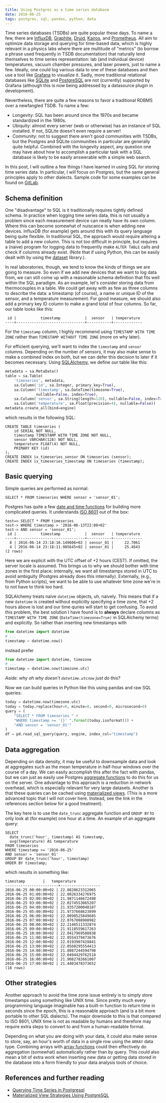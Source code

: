 ```yaml
---
title: Using Postgres as a time series database
date: 2016-06-25
tags: postgres, sql, pandas, python, data
---
```


Time series databases (TSDBs) are quite popular these days. To name a
few, there are [InfluxDB][], [Graphite][], [Druid][], [Kairos][], and
[Prometheus][]. All aim to optimize data storage and querying for
time-based data, which is highly relevant in a physics labs where
there are multitude of "metrics" (to borrow a phrase used frequently
in TSDB documentation) that naturally lend themselves to time series
representation: lab (and individual device) temperatures, vacuum
chamber pressures, and laser powers, just to name a few. Ideally, one
could log various data to one of these databases and then use a tool
like [Grafana][] to visualize it. Sadly, more traditional relational
databases like [SQLite][] and [PostgreSQL][] are not (currently)
supported by Grafana (although this is now being addressed by a
datasource plugin in development).

Nevertheless, there are quite a few reasons to favor a traditional
RDBMS over a newfangled TSDB. To name a few:

* Longevity: SQL has been around since the 1970s and became
  standardized in the 1980s.
* Ubiquity: almost every server (web or otherwise) has an instance of
  SQL installed. If not, SQLite doesn't even require a server!
* Community: not to suggest there aren't good communities with TSDBs,
  but the Postgres and SQLite communities in particular are generally
  quite helpful.  Combined with the longevity aspect, any question one
  may have about how to accomplish a particular task with a SQL
  database is likely to be easily answerable with a simple web search.

In this post, I will outline a few things I have learned in using SQL
for storing time series data. In particular, I will focus on Postgres,
but the same general principles apply to other dialects. Sample code for
some examples can be found on [GitLab](https://gitlab.com/mivade/postgres-timeseries).

[InfluxDB]: https://influxdata.com/time-series-platform/influxdb/
[Graphite]: https://graphite.readthedocs.io/en/latest/
[Druid]: http://druid.io/
[Kairos]: https://kairosdb.github.io/
[Prometheus]: https://prometheus.io/
[Grafana]: http://grafana.org/
[SQLite]: https://sqlite.org/
[PostgreSQL]: https://www.postgresql.org/

## Schema definition

One "disadvantage" to SQL is it traditionally requires tightly defined
schema.  In practice when logging time series data, this is not
usually a problem since each measurement device can neatly have its
own column. Where this can become somewhat of nuiscance is when adding
new devices. InfluxDB (for example) gets around this with its query
language being quite flexible. In traditional SQL, the approach would
require altering a table to add a new column. This is not too
difficult in principle, but requires a (naive) program for logging
data to frequently make `ALTER TABLE` calls and check if columns
already exist. (Note that if using Python, this can be easily dealt
with by using the [dataset][] library.).

In real laboratories, though, we tend to know the kinds of things we
are going to measure. So even if we add new devices that we want to
log data from, we can still come up with a reasonable schema
definition that fits well within the SQL paradigm. As an example,
let's consider storing data from thermocouples in a table. We could
get away with as few as three columns to describe the data: a
timestamp (of course), a name or unique ID of the sensor, and a
temperature measurement. For good measure, we should also add a
primary key ID column to make a grand total of four columns. So far,
our table looks like this:

```
 id |           timestamp           |  sensor   | temperature
----+-------------------------------+-----------+-------------
```

For the `timestamp` column, I highly recommend using `TIMESTAMP WITH
TIME ZONE` rather than `TIMESTAMP WITHOUT TIME ZONE` (more on why
later).

For efficient querying, we'll want to index the `timestamp` and
`sensor` columns. Depending on the number of sensors, it may also make
sense to make a combined index on both, but we can defer this decision
to later if it becomes necessary. Using [SQLAlchemy][], we define our
table like this:

```python
metadata = sa.MetaData()
table = sa.Table(
    'timeseries', metadata,
    sa.Column('id', sa.Integer, primary_key=True),
    sa.Column('timestamp', sa.DateTime(timezone=True),
              nullable=False, index=True),
    sa.Column('sensor', sa.String(length=128), nullable=False, index=True),
    sa.Column('temperature', sa.Float(precision=4), nullable=False))
metadata.create_all(bind=engine)
```

which results in the following SQL:

```pgsql
CREATE TABLE timeseries (
	id SERIAL NOT NULL,
	timestamp TIMESTAMP WITH TIME ZONE NOT NULL,
	sensor VARCHAR(128) NOT NULL,
	temperature FLOAT(4) NOT NULL,
	PRIMARY KEY (id)
);
CREATE INDEX ix_timeseries_sensor ON timeseries (sensor);
CREATE INDEX ix_timeseries_timestamp ON timeseries (timestamp);
```

[SQLAlchemy]: http://www.sqlalchemy.org/
[dataset]: https://dataset.readthedocs.io/en/latest/

## Basic querying

Simple queries are performed as normal:

```pgsql
SELECT * FROM timeseries WHERE sensor = 'sensor_01';
```

Postgres has quite a few
[date and time functions](https://www.postgresql.org/docs/9.1/static/functions-datetime.html)
for building more complicated queries. It understands [ISO 8601][] out
of the box:

```pgsql
test=> SELECT * FROM timeseries
test-> WHERE timestamp > '2016-06-13T22:00+02'
test-> AND sensor = 'sensor_01';
 id |           timestamp           |  sensor   | temperature
----+-------------------------------+-----------+-------------
  8 | 2016-06-14 23:18:16.149606+02 | sensor_01 |     22.7061
  4 | 2016-06-14 23:18:11.985645+02 | sensor_01 |     25.4643
(2 rows)
```

Here we are explicit with the UTC offset of +2 hours (CEST). If
omitted, the server locale is assumed. This brings us to why we should
bother with time zones in the first place: internally, we want all
timestamps stored in UTC to avoid ambiguity (Postgres already does
this internally). Externally, (e.g., from Python scripts), we want to
be able to use whatever time zone we're in to not have to think too
hard.

SQLAlchemy treats naive `datetime` objects, uh, naively. This means
that if a new `datetime` is created without explicitly specifying a
time zone, that +2 hours above is lost and our time quries will start
to get confusing. To avoid this problem, the best solution I have
found is to **always** declare columns as `TIMESTAMP WITH TIME ZONE`
(`DateTime(timezone=True)` in SQLAlchemy terms) and explicitly. So
rather than inserting new timestamps with

```python
from datetime import datetime
# ...
timestamp = datetime.now()
```

instead prefer

```python
from datetime import datetime, timezone
# ...
timestamp = datetime.now(timezone.utc)
```

*Aside: why oh why doesn't `datetime.utcnow` just do this?*

Now we can build queries in Python like this using pandas and raw SQL
queries:

```python
today = datetime.now(timezone.utc)
today = today.replace(hour=0, minute=0, second=0, microsecond=0)
query = (
    "SELECT * FROM timeseries " +
    "WHERE timestamp >= '{}' ".format(today.isoformat()) +
    "AND sensor = 'sensor_01'"
)
df = pd.read_sql_query(query, engine, index_col="timestamp")
```

[ISO 8601]: https://en.wikipedia.org/wiki/ISO_8601

## Data aggregation

Depending on data density, it may be useful to downsample data and look
at aggregates such as the mean temperature in half-hour windows over the
course of a day. We can easily accomplish this after the fact with
pandas, but we can just as easily use Postgres [aggregate functions][]
to do this for us on the server. One advantage to this approach is a
reduction in network overhead, which is especially relevant for very
large datasets. Another is that these queries can be cached using
[materialized views][]. (This is a more advanced topic that I will not
cover here. Instead, see the link in the references section below for a
good treatment).

The key here is to use the `date_trunc` aggregate function and
`GROUP BY` to only look at (for example) one hour at a time. An example
of an aggregate query:

```pgsql
SELECT
  date_trunc('hour', timestamp) AS timestamp,
  avg(temperature) AS temperature
FROM timeseries
WHERE timestamp >= '2016-06-25'
AND sensor = 'sensor_01'
GROUP BY date_trunc('hour', timestamp)
ORDER BY timestamp;
```

which results in something like:

```
timestamp        |   temperature
------------------------+------------------
2016-06-25 00:00:00+02 | 22.0828623312065
2016-06-25 01:00:00+02 | 22.0026334276975
2016-06-25 02:00:00+02 | 21.9871146672498
2016-06-25 03:00:00+02 | 22.0274553065207
2016-06-25 04:00:00+02 | 21.9357200048187
2016-06-25 05:00:00+02 | 21.9737668623899
2016-06-25 06:00:00+02 | 22.0098525849685
2016-06-25 07:00:00+02 | 22.0767008988982
2016-06-25 08:00:00+02 | 22.2146511332874
2016-06-25 09:00:00+02 | 21.9118559617263
2016-06-25 10:00:00+02 | 22.0417969508838
2016-06-25 11:00:00+02 | 22.0554379473676
2016-06-25 12:00:00+02 | 22.0193907419841
2016-06-25 13:00:00+02 | 22.0560295554413
2016-06-25 14:00:00+02 | 21.8087244594798
2016-06-25 15:00:00+02 | 22.0494429762518
2016-06-25 16:00:00+02 | 21.9082782661007
2016-06-25 17:00:00+02 | 21.4403478373652
(18 rows)
```

[aggregate functions]: https://www.postgresql.org/docs/current/static/functions-aggregate.html
[materialized views]: https://www.postgresql.org/docs/current/static/rules-materializedviews.html

## Other strategies

Another approach to avoid the time zone issue entirely is to simply
store timestamps using something like UNIX time. Since pretty much every
programming language imaginable has a built-in function to return time
in seconds since the epoch, this is a reasonable approach (and is a bit
more portable to other SQL dialects). The major downside to this is that
compared to ISO 8601, UNIX time is not as readable by humans and
therefore may require extra steps to convert to and from a human-readable
format.

Depending on what you are doing with your data, it could also make sense
to store, say, an hour's worth of data in a single row using the `ARRAY`
data type. Combining arrays with [array functions][] could then
effectively do aggregation (somewhat) automatically rather than by
query. This could also mean a bit of extra work when inserting new data
or getting data stored in the database into a form friendly to your data
analysis tools of choice.

[array functions]: https://www.postgresql.org/docs/9.1/static/functions-array.html

## References and further reading

* [Querying Time Series in Postgresql](https://no0p.github.io/postgresql/2014/05/08/timeseries-tips-pg.html)
* [Materialized View Strategies Using PostgreSQL](https://hashrocket.com/blog/posts/materialized-view-strategies-using-postgresql)

